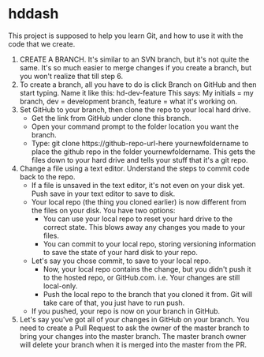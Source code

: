 # hddash

This project is supposed to help you learn Git, and how to use it with the code that we create.

1. CREATE A BRANCH. It's similar to an SVN branch, but it's not quite the same. It's so much easier to merge changes if you create a branch, but you won't realize that till step 6.
2. To create a branch, all you have to do is click Branch on GitHub and then start typing. Name it like this:
    hd-dev-feature
        This says: My initials = my branch, dev = development branch, feature = what it's working on.
3. Set GitHub to your branch, then clone the repo to your local hard drive.
    - Get the link from GitHub under clone this branch.
    - Open your command prompt to the folder location you want the branch.
    - Type: git clone https://github-repo-url-here yournewfoldername to place the github repo in the folder yournewfoldername.
    This gets the files down to your hard drive and tells your stuff that it's a git repo.
4. Change a file using a text editor. Understand the steps to commit code back to the repo.
    - If a file is unsaved in the text editor, it's not even on your disk yet. Push save in your text editor to save to disk.
    - Your local repo (the thing you cloned earlier) is now different from the files on your disk. You have two options:
        - You can use your local repo to reset your hard drive to the correct state. This blows away any changes you made to your files.
        - You can commit to your local repo, storing versioning information to save the state of your hard disk to your repo.
    - Let's say you chose commit, to save to your local repo.
        - Now, your local repo contains the change, but you didn't push it to the hosted repo, or GitHub.com. i.e. Your changes are still local-only.
        - Push the local repo to the branch that you cloned it from. Git will take care of that, you just have to run push.
    - If you pushed, your repo is now on your branch in GitHub.
5. Let's say you've got all of your changes in GitHub on your branch. You need to create a Pull Request to ask the owner of the master branch to bring 
    your changes into the master branch. The master branch owner will delete your branch when it is merged into the master from the PR.